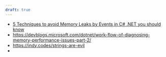 ```yaml
---
draft: true
---
```


- [5 Techniques to avoid Memory Leaks by Events in C# .NET you should know](https://michaelscodingspot.com/5-techniques-to-avoid-memory-leaks-by-events-in-c-net-you-should-know/)
- https://devblogs.microsoft.com/dotnet/work-flow-of-diagnosing-memory-performance-issues-part-2/
- https://indy.codes/strings-are-evil
- 